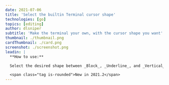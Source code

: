 ```yaml
---
date: 2021-07-06
title: 'Select the builtin Terminal cursor shape'
technologies: [go]
topics: [editing]
author: dlsniper
subtitle: 'Make the terminal your own, with the cursor shape you want'
thumbnail: ./thumbnail.png
cardThumbnail: ./card.png
screenshot: ./screenshot.png
leadin: |
  **How to use:**

  Select the desired shape between _Block_, _Underline_, and _Vertical_ under `Settings/Preferences | Tools | Terminal | Cursor shape`.

  <span class="tag is-rounded">New in 2021.2</span>
---
```

